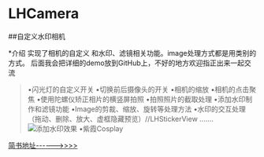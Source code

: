 # LHCamera

##自定义水印相机

*介绍
实现了相机的自定义 和水印、滤镜相关功能。image处理方式都是用类别的方式。
后面我会把详细的demo放到GitHub上，不好的地方欢迎指正出来一起交流
> •闪光灯的自定义开关
•切换前后摄像头的开关
•相机的缩放
•相机的点击聚焦
•使用陀螺仪矫正相片的横竖屏拍照
•拍照照片的截取处理
•添加水印制作和滤镜功能
•Image的剪裁、缩放、旋转等处理方法
•水印的交互处理 （拖动、删除、放大、虚框隐藏预览）//LHStickerView
.......
![添加水印效果 •紫霞Cosplay](http://upload-images.jianshu.io/upload_images/2145905-b68a96fdce259925.png?imageMogr2/auto-orient/strip%7CimageView2/2/w/320)

[简书地址------>>>>](http://www.jianshu.com/p/73d8a7bc44b4)
